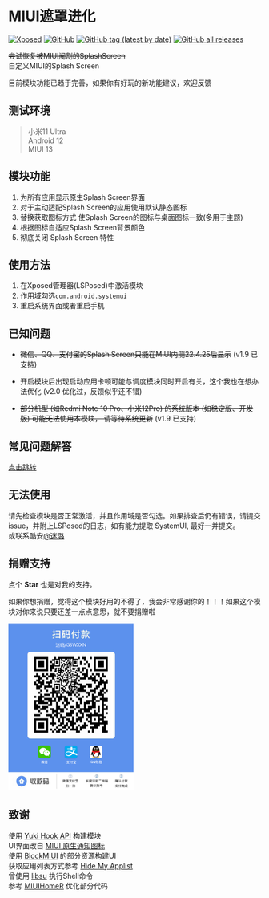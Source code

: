 # MIUI遮罩进化

[![Xposed](https://img.shields.io/badge/-Xposed-green?style=flat&logo=Android&logoColor=white)](https://github.com/Xposed-Modules-Repo/com.gswxxn.restoresplashscreen/)
[![GitHub](https://img.shields.io/github/license/GSWXXN/RestoreSplashScreen)](https://github.com/GSWXXN/RestoreSplashScreen/blob/master/LICENSE)
[![GitHub tag (latest by date)](https://img.shields.io/github/v/tag/GSWXXN/RestoreSplashScreen?label=version)](https://github.com/Xposed-Modules-Repo/com.gswxxn.restoresplashscreen/releases)
[![GitHub all releases](https://img.shields.io/github/downloads/Xposed-Modules-Repo/com.gswxxn.restoresplashscreen/total?label=Downloads)](https://github.com/Xposed-Modules-Repo/com.gswxxn.restoresplashscreen/releases)

~~尝试恢复被MIUI阉割的SplashScreen~~  
自定义MIUI的Splash Screen

目前模块功能已趋于完善，如果你有好玩的新功能建议，欢迎反馈

## 测试环境

> 小米11 Ultra  
> Android 12  
> MIUI 13

## 模块功能

1. 为所有应用显示原生Splash Screen界面
2. 对于主动适配Splash Screen的应用使用默认静态图标
3. 替换获取图标方式 使Splash Screen的图标与桌面图标一致(多用于主题)
4. 根据图标自适应Splash Screen背景颜色
5. 彻底关闭 Splash Screen 特性

## 使用方法

1. 在Xposed管理器(LSPosed)中激活模块
2. 作用域勾选`com.android.systemui`
3. 重启系统界面或者重启手机

## 已知问题

- ~~微信、QQ、支付宝的Splash Screen只能在MIUI内测22.4.25后显示~~ (v1.9 已支持)

- 开启模块后出现启动应用卡顿可能与调度模块同时开启有关，这个我也在想办法优化 (v2.0 优化过，反馈似乎还不错)

- ~~部分机型 (如Redmi Note 10 Pro、小米12Pro) 的系统版本 (如稳定版、开发版) 可能无法使用本模块，
请等待系统更新~~ (v1.9 已支持)

## 常见问题解答

[点击跳转](https://gswxxn.coding.net/public/restoresplashscreen/faq/git)

## 无法使用

请先检查模块是否正常激活，并且作用域是否勾选。如果排查后仍有错误，请提交issue，并附上LSPosed的日志，如有能力提取
SystemUI, 最好一并提交。  
或联系酷安[@迷璐](http://www.coolapk.com/u/1189245)

## 捐赠支持

点个 **Star** 也是对我的支持。

如果你想捐赠，觉得这个模块好用的不得了，我会非常感谢你的！！！如果这个模块对你来说只要还差一点点意思，就不要捐赠啦

<img src="./Doc/donate.png" width = "250" alt="donate" />


## 致谢

使用 [Yuki Hook API](https://github.com/fankes/YukiHookAPI) 构建模块  
UI界面改自 [MIUI 原生通知图标](https://github.com/fankes/MIUINativeNotifyIcon)  
使用 [BlockMIUI](https://github.com/Block-Network/blockmiui) 的部分资源构建UI  
获取应用列表方式参考 [Hide My Applist](https://github.com/Dr-TSNG/Hide-My-Applist)  
曾使用 [libsu](https://github.com/topjohnwu/libsu) 执行Shell命令  
参考 [MIUIHomeR](https://github.com/qqlittleice/MiuiHome_R) 优化部分代码


